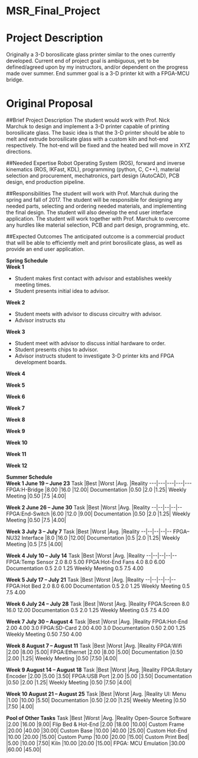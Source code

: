 # MSR_Final_Project
# Project Description
Originally a 3-D borosilicate glass printer similar to the ones currently developed. Current end of project goal is ambiguous, yet to be defined/agreed upon by my instructors, and/or dependent on the progress made over summer. End summer goal is a 3-D printer kit with a FPGA-MCU bridge.

# Original Proposal
##Brief Project Description
The student would work with Prof. Nick Marchuk to design and implement a 3-D printer capable of printing borosilicate glass. The basic idea is that the 3-D printer should be able to melt and extrude borosilicate glass with a custom kiln and hot-end respectively. The hot-end will be fixed and the heated bed will move in XYZ directions.
 
##Needed Expertise
Robot Operating System (ROS), forward and inverse kinematics (ROS, IKFast, KDL), programming (python, C, C++), material selection and procurement, mechatronics, part design (AutoCAD), PCB design, end production pipeline.
 
##Responsibilities
The student will work with Prof. Marchuk during the spring and fall of 2017. The student will be responsible for designing any needed parts, selecting and ordering needed materials, and implementing the final design. The student will also develop the end user interface application. The student will work together with Prof. Marchuk to overcome any hurdles like material selection, PCB and part design, programming, etc.
 
##Expected Outcomes
The anticipated outcome is a commercial product that will be able to efficiently melt and print borosilicate glass, as well as provide an end user application.

**Spring Schedule**
<br>
**Week 1** 
- Student makes first contact with advisor and establishes weekly meeting times.
- Student presents initial idea to advisor.

**Week 2** 
- Student meets with advisor to discuss circuitry with advisor.
- Advisor instructs stu

**Week 3** 
- Student meet with advisor to discuss initial hardware to order.
- Student presents chips to advisor.
- Advisor instructs student to investigate 3-D printer kits and FPGA development boards.

**Week 4** 

**Week 5** 

**Week 6** 

**Week 7** 

**Week 8** 

**Week 9** 

**Week 10** 

**Week 11** 

**Week 12**

**Summer Schedule**
<br>
**Week 1	June 19 – June 23**
Task				|Best 		|Worst		|Avg.		|Reality
---|---|---|---|---
FPGA:H-Bridge    |8.00		|16.0		|12.00|
Documentation		|0.50		 |2.0		 |1.25|
Weekly Meeting	|0.50		 |7.5		 |4.00|

**Week 2	June 26 – June 30**
Task				|Best 		|Worst		|Avg.		|Reality
--|--|--|--|--
FPGA:End-Switch		 |6.00		|12.0		 |9.00|
Documentation		 |0.50		 |2.0		 |1.25|
Weekly Meeting		 |0.50		 |7.5		 |4.00|

**Week 3	July 3 – July 7**
Task				|Best 		|Worst		|Avg.		|Reality
--|--|--|--|--
FPGA–NU32 Interface	 |8.0		|16.0		|12.00|
Documentation		 |0.5		|2.0		 |1.25|
Weekly Meeting		 |0.5		|7.5		 |4.00|

**Week 4	July 10 – July 14**
Task				|Best 		|Worst		|Avg.		|Reality
--|--|--|--|--
FPGA:Temp Sensor		 2.0		 8.0		 5.00
FPGA:Hot-End Fans	 4.0		 8.0		 6.00
Documentation		 0.5		 2.0		 1.25
Weekly Meeting		 0.5		 7.5		 4.00

**Week 5	July 17 – July 21**
Task				|Best 		|Worst		|Avg.		|Reality
--|--|--|--|--
FPGA:Hot Bed		 2.0		 8.0		6.00
Documentation		 0.5		 2.0		1.25
Weekly Meeting		 0.5		 7.5		4.00

**Week 6	July 24 – July 28**
Task				|Best 		|Worst		|Avg.		|Reality
FPGA:Screen		 8.0		16.0		12.00
Documentation		 0.5		 2.0		 1.25
Weekly Meeting		 0.5		 7.5		 4.00

**Week 7	July 30 – August 4**
Task				|Best 		|Worst		|Avg.		|Reality
FPGA:Hot-End		 2.00		 4.00		 3.0
FPGA:SD-Card		 2.00		 4.00		 3.0
Documentation		 0.50		 2.00		 1.25
Weekly Meeting		 0.50		 7.50		 4.00

**Week 8	August 7 – August 11**
Task				|Best 		|Worst		|Avg.		|Reality
FPGA:Wifi			 |2.00		 |8.00		 |5.00|
FPGA:Ethernet		 |2.00		 |8.00		 |5.00|
Documentation		 |0.50		 |2.00		 |1.25|
Weekly Meeting		 |0.50		 |7.50		 |4.00|

**Week 9	August 14 – August 18**
Task				|Best 		|Worst		|Avg.		|Reality
FPGA:Rotary Encoder	 |2.00		 |5.00		 |3.50|
FPGA:USB Port		 |2.00		 |5.00		 |3.50|
Documentation		 |0.50		 |2.00		 |1.25|
Weekly Meeting		 |0.50		 |7.50		 |4.00|

**Week 10	August 21 – August 25**
Task				|Best 		|Worst		|Avg.		|Reality
UI:	Menu			 |1.00		|10.00		 |5.50|
Documentation		 |0.50		 |2.00		 |1.25|
Weekly Meeting		 |0.50		 |7.50		 |4.00|


**Pool of Other Tasks**
Task				|Best 		|Worst		|Avg.		|Reality
Open-Source Software	 |2.00		|16.00		 |9.00|
Flip Bed & Hot-End	 |2.00		|18.00		|10.00|
Custom Frame		|20.00		|40.00		|30.00|
Custom Base		|10.00		|40.00		|25.00|
Custom Hot-End	|10.00		|20.00		|15.00|
Custom Pump		|10.00		|20.00		|15.00|
Custom Print Bed|		 |5.00		|10.00		 |7.50|
Kiln				|10.00		|20.00		|15.00|
FPGA: MCU Emulation	|30.00		|60.00		|45.00|
